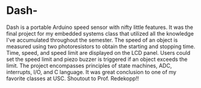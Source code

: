 # Dash-

Dash is a portable Arduino speed sensor with nifty little features. It was the final project for my embedded systems class that utilized all the knowledge I've accumulated throughout the semester. The speed of an object is measured using two photoresistors to obtain the starting and stopping time. Time, speed, and speed limit are displayed on the LCD panel. Users could set the speed limit and piezo buzzer is triggered if an object exceeds the limit. The project encompasses principles of state machines, ADC, interrupts, I/O, and C language. It was great conclusion to one of my favorite classes at USC. Shoutout to Prof. Redekopp!! 
